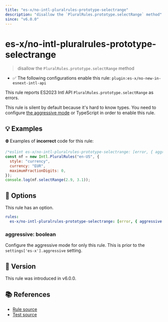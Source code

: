 ```yaml
---
title: "es-x/no-intl-pluralrules-prototype-selectrange"
description: "disallow the `PluralRules.prototype.selectRange` method"
since: "v6.0.0"
---
```


# es-x/no-intl-pluralrules-prototype-selectrange
> disallow the `PluralRules.prototype.selectRange` method

- ✅ The following configurations enable this rule: `plugin:es-x/no-new-in-esnext-intl-api`

This rule reports ES2023 Intl API `PluralRules.prototype.selectRange` as errors.

This rule is silent by default because it's hard to know types. You need to configure [the aggressive mode](../#the-aggressive-mode) or TypeScript in order to enable this rule.

## 💡 Examples

⛔ Examples of **incorrect** code for this rule:

<eslint-playground type="bad">

```js
/*eslint es-x/no-intl-pluralrules-prototype-selectrange: [error, { aggressive: true }] */
const nf = new Intl.PluralRules("en-US", {
  style: "currency",
  currency: "EUR",
  maximumFractionDigits: 0,
});
console.log(nf.selectRange(2.9, 3.1));
```

</eslint-playground>

## 🔧 Options

This rule has an option.

```yml
rules:
  es-x/no-intl-pluralrules-prototype-selectrange: [error, { aggressive: false }]
```

### aggressive: boolean

Configure the aggressive mode for only this rule.
This is prior to the `settings['es-x'].aggressive` setting.

## 🚀 Version

This rule was introduced in v6.0.0.

## 📚 References

- [Rule source](https://github.com/eslint-community/eslint-plugin-es-x/blob/master/lib/rules/no-intl-pluralrules-prototype-selectrange.js)
- [Test source](https://github.com/eslint-community/eslint-plugin-es-x/blob/master/tests/lib/rules/no-intl-pluralrules-prototype-selectrange.js)
